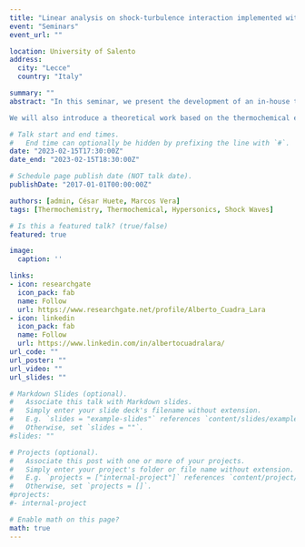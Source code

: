 ```yaml
---
title: "Linear analysis on shock-turbulence interaction implemented with the Combustion Toolbox"
event: "Seminars"
event_url: "" 

location: University of Salento
address:
  city: "Lecce"
  country: "Italy"

summary: ""
abstract: "In this seminar, we present the development of an in-house thermochemical code ---hereafter referred to as Combustion Toolbox (CT)--- for the solution of problems that involve chemical equilibrium of gas- and condensed-phase species. The thermochemical properties are computed under the ideal gas approximation using an up-to-date version of NASA’s 9-coefficient polynomial fits. CT is programmed in MATLAB with a modular architecture composed of three main modules: CT-EQUIL, CT-SD and CT-ROCKET. The core module, CT-EQUIL, minimizes the Gibbs/Helmholtz free energy of the system, upon the condition that the mixture properties are defined by two functions of state. CT-SD solves processes that involve strong changes in dynamic pressure, such as steady shock and detonation waves under both normal and oblique incidence angles within the limits of regular shock reflections. Finally, CT-ROCKET estimates rocket engine performance under ideal conditions. The new tool is equipped with a versatile Graphical User Interface.\

We will also introduce a theoretical work based on the thermochemical effects of hypersonic shock waves interacting with weak turbulence in air. The problem begins with the prediction, based on first principles only, of the Hugoniot curve when the shock triggers vibrational excitation and molecular dissociation in a single-species diatomic gas. CT is used to extend this theory to include further effects, such as dissociation, ionization, and recombination in multi-species ideal gas mixtures. The post-shock gas properties are then used to compute the turbulent amplification across the shock using linear interaction analysis (LIA). The LIA results presented here for air indicate that the enstrophy, anisotropy, intensity, and turbulent kinetic energy (TKE) of the fluctuations are more amplified through the shock than in the thermochemical frozen case. Moreover, the turbulent Reynolds number is also amplified across the shock at hypersonic Mach numbers in the presence of dissociation and vibrational excitation, as opposed to the attenuation observed in the thermochemical frozen case. Multi-species effects reshape the TKE curve by rendering two maxima that fit fairly well within the O2 and N2 dissociation processes."

# Talk start and end times.
#   End time can optionally be hidden by prefixing the line with `#`.
date: "2023-02-15T17:30:00Z"
date_end: "2023-02-15T18:30:00Z"

# Schedule page publish date (NOT talk date).
publishDate: "2017-01-01T00:00:00Z"

authors: [admin, César Huete, Marcos Vera]
tags: [Thermochemistry, Thermochemical, Hypersonics, Shock Waves]

# Is this a featured talk? (true/false)
featured: true

image:
  caption: ''

links:
- icon: researchgate
  icon_pack: fab
  name: Follow
  url: https://www.researchgate.net/profile/Alberto_Cuadra_Lara
- icon: linkedin
  icon_pack: fab
  name: Follow
  url: https://www.linkedin.com/in/albertocuadralara/
url_code: ""
url_poster: ""
url_video: ""
url_slides: ""

# Markdown Slides (optional).
#   Associate this talk with Markdown slides.
#   Simply enter your slide deck's filename without extension.
#   E.g. `slides = "example-slides"` references `content/slides/example-slides.md`.
#   Otherwise, set `slides = ""`.
#slides: ""

# Projects (optional).
#   Associate this post with one or more of your projects.
#   Simply enter your project's folder or file name without extension.
#   E.g. `projects = ["internal-project"]` references `content/project/deep-learning/index.md`.
#   Otherwise, set `projects = []`.
#projects:
#- internal-project

# Enable math on this page?
math: true
---
```

